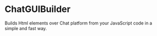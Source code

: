 # ChatGUIBuilder
Builds Html elements over Chat platform from your JavaScript code in a simple and fast way.
